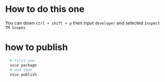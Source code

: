 # How to do this one  
You can down `ctrl + shift + p` then input `developer` and selected `inspect TM Scopes`



# how to publish 

```bash
  # first one 
  vsce package
  # and then
  vsce publish
```